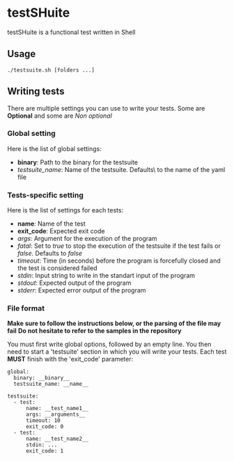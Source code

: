 # testSHuite

testSHuite is a functional test written in Shell

## Usage

```
./testsuite.sh [folders ...]
```

## Writing tests

There are multiple settings you can use to write your tests. Some are **Optional** and some are *Non optional*

### Global setting

Here is the list of global settings:
 - **binary**: Path to the binary for the testsuite
 - *testsuite_name*: Name of the testsuite. Defaults\ to the name of the yaml file

### Tests-specific setting

Here is the list of settings for each tests:
 - **name**: Name of the test
 - **exit_code**: Expected exit code
 - *args*: Argument for the execution of the program
 - *fatal*: Set to *true* to stop the execution of the testsuite if the test fails or *false*. Defaults to *false*
 - *timeout*: Time (in seconds) before the program is forcefully closed and the test is considered failed
 - *stdin*: Input string to write in the standart input of the program
 - *stdout*: Expected output of the program 
 - *stderr*: Expected error output of the program

### File format

**Make sure to follow the instructions below, or the parsing of the file may fail**
**Do not hesitate to refer to the samples in the repository**

You must first write global options, followed by an empty line.
You then need to start a 'testsuite' section in which you will write your tests.
Each test **MUST** finish with the 'exit_code' parameter:
```
global:
  binary: __binary__
  testsuite_name: __name__
 
testsuite:
  - test:
      name: __test_name1__
      args: __arguments__
      timeout: 10
      exit_code: 0
  - test:
      name: __test_name2__
      stdin: ...
      exit_code: 1
```
